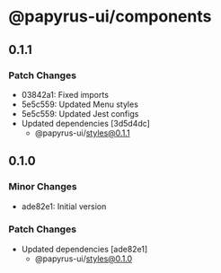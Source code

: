 # @papyrus-ui/components

## 0.1.1

### Patch Changes

- 03842a1: Fixed imports
- 5e5c559: Updated Menu styles
- 5e5c559: Updated Jest configs
- Updated dependencies [3d5d4dc]
  - @papyrus-ui/styles@0.1.1

## 0.1.0

### Minor Changes

- ade82e1: Initial version

### Patch Changes

- Updated dependencies [ade82e1]
  - @papyrus-ui/styles@0.1.0
